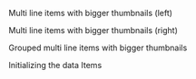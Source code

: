 Multi line items with bigger thumbnails (left)
<snippet id='multi-line-big-left-html'/>

Multi line items with bigger thumbnails (right)
<snippet id='multi-line-big-right-html '/>

Grouped multi line items with bigger thumbnails
<snippet id='multi-line-big-grouped-html'/>

Initializing the data Items
<snippet id='multi-line-big-code'/>
